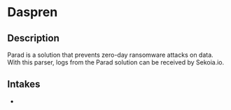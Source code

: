 # Daspren

## Description

Parad is a solution that prevents zero-day ransomware attacks on data. With this parser, logs from the Parad solution can be received by Sekoia.io.

## Intakes

-
